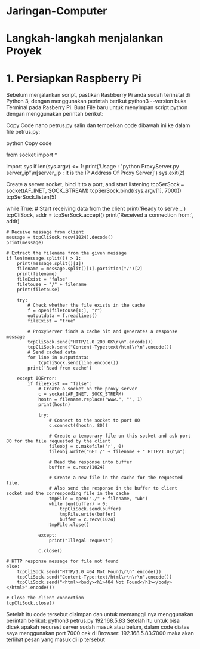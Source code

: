 # Jaringan-Computer

# Langkah-langkah menjalankan Proyek
# 1. Persiapkan Raspberry Pi
Sebelum menjalankan script, pastikan Rasbberry Pi anda sudah terinstal di Python 3, dengan menggunakan perintah berikut
python3 --version
buka Terminal pada Rasberry Pi.
Buat File baru untuk menyimpan script python dengan menggunakan perintah berikut:

Copy Code
nano petrus.py
salin dan tempelkan code dibawah ini  ke dalam file petrus.py:

python
Copy code


from socket import *

import sys
if len(sys.argv) <= 1:
    print('Usage : "python ProxyServer.py server_ip"\n[server_ip : It is the IP Address Of Proxy Server]')
    sys.exit(2)

Create a server socket, bind it to a port, and start listening
tcpSerSock = socket(AF_INET, SOCK_STREAM)
tcpSerSock.bind((sys.argv[1], 7000))
tcpSerSock.listen(5)

while True:
    # Start receiving data from the client
    print('Ready to serve...')
    tcpCliSock, addr = tcpSerSock.accept()
    print('Received a connection from:', addr)
    
    # Receive message from client
    message = tcpCliSock.recv(1024).decode()
    print(message)
    
    # Extract the filename from the given message
    if len(message.split()) > 1:
        print(message.split()[1])
        filename = message.split()[1].partition("/")[2]
        print(filename)
        fileExist = "false"
        filetouse = "/" + filename
        print(filetouse)
        
        try:
            # Check whether the file exists in the cache
            f = open(filetouse[1:], "r")
            outputdata = f.readlines()
            fileExist = "true"
            
            # ProxyServer finds a cache hit and generates a response message
            tcpCliSock.send("HTTP/1.0 200 OK\r\n".encode())
            tcpCliSock.send("Content-Type:text/html\r\n".encode())
            # Send cached data
            for line in outputdata:
                tcpCliSock.send(line.encode())
            print('Read from cache')
        
        except IOError:
            if fileExist == "false":
                # Create a socket on the proxy server
                c = socket(AF_INET, SOCK_STREAM)
                hostn = filename.replace("www.", "", 1)
                print(hostn)
                
                try:
                    # Connect to the socket to port 80
                    c.connect((hostn, 80))
                    
                    # Create a temporary file on this socket and ask port 80 for the file requested by the client
                    fileobj = c.makefile('r', 0)
                    fileobj.write("GET /" + filename + " HTTP/1.0\n\n")
                    
                    # Read the response into buffer
                    buffer = c.recv(1024)
                    
                    # Create a new file in the cache for the requested file.
                    # Also send the response in the buffer to client socket and the corresponding file in the cache
                    tmpFile = open("./" + filename, "wb")
                    while len(buffer) > 0:
                        tcpCliSock.send(buffer)
                        tmpFile.write(buffer)
                        buffer = c.recv(1024)
                    tmpFile.close()
                
                except:
                    print("Illegal request")
                
                c.close()
    
    # HTTP response message for file not found
    else:
        tcpCliSock.send("HTTP/1.0 404 Not Found\r\n".encode())
        tcpCliSock.send("Content-Type:text/html\r\n\r\n".encode())
        tcpCliSock.send("<html><body><h1>404 Not Found</h1></body></html>".encode())
    
    # Close the client connection
    tcpCliSock.close()
Setelah itu code tersebut disimpan dan untuk memanggil nya menggunakan perintah berikut:
python3 petrus.py 192.168.5.83
Setelah itu untuk bisa dicek apakah requrest server sudah masuk atau belum, dalam code diatas saya menggunakan port 7000
cek di Browser: 192.168.5.83:7000 maka akan terlihat pesan yang masuk di ip tersebut
